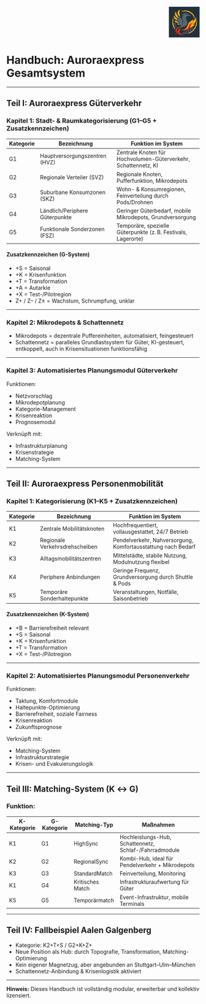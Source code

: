 <p align="right">
  <img src="./Auroraexpress_Boden_Logo.png" alt="Auroraexpress Logo" height="80">
</p>
<!--
Autor: Fabio Weidner
Version: 1.0
Sektion: Infrastruktur – Auroraexpress
Veröffentlichung: April 2025
-->

# Handbuch: Auroraexpress Gesamtsystem

---

## Teil I: Auroraexpress Güterverkehr

### Kapitel 1: Stadt- & Raumkategorisierung (G1–G5 + Zusatzkennzeichen)

| Kategorie | Bezeichnung                         | Funktion im System                                               |
|-----------|-------------------------------------|------------------------------------------------------------------|
| G1        | Hauptversorgungszentren (HVZ)       | Zentrale Knoten für Hochvolumen-Güterverkehr, Schattennetz, KI  |
| G2        | Regionale Verteiler (SVZ)           | Regionale Knoten, Pufferfunktion, Mikrodepots                    |
| G3        | Suburbane Konsumzonen (SKZ)         | Wohn- & Konsumregionen, Feinverteilung durch Pods/Drohnen       |
| G4        | Ländlich/Periphere Güterpunkte      | Geringer Güterbedarf, mobile Mikrodepots, Grundversorgung       |
| G5        | Funktionale Sonderzonen (FSZ)       | Temporäre, spezielle Güterpunkte (z. B. Festivals, Lagerorte)    |

#### Zusatzkennzeichen (G-System)

- +S = Saisonal
- +K = Krisenfunktion
- +T = Transformation
- +A = Autarkie
- +X = Test-/Pilotregion
- Z+ / Z– / Z± = Wachstum, Schrumpfung, unklar

---

### Kapitel 2: Mikrodepots & Schattennetz

- Mikrodepots = dezentrale Puffereinheiten, automatisiert, feingesteuert
- Schattennetz = paralleles Grundlastsystem für Güter, KI-gesteuert, entkoppelt, auch in Krisensituationen funktionsfähig

---

### Kapitel 3: Automatisiertes Planungsmodul Güterverkehr

Funktionen:
- Netzvorschlag
- Mikrodepotplanung
- Kategorie-Management
- Krisenreaktion
- Prognosemodul

Verknüpft mit:
- Infrastrukturplanung
- Krisenstrategie
- Matching-System

---

## Teil II: Auroraexpress Personenmobilität

### Kapitel 1: Kategorisierung (K1–K5 + Zusatzkennzeichen)

| Kategorie | Bezeichnung                         | Funktion im System                                               |
|-----------|-------------------------------------|------------------------------------------------------------------|
| K1        | Zentrale Mobilitätsknoten           | Hochfrequentiert, vollausgestattet, 24/7 Betrieb                 |
| K2        | Regionale Verkehrsdrehscheiben      | Pendelverkehr, Nahversorgung, Komfortausstattung nach Bedarf    |
| K3        | Alltagsmobilitätszentren            | Mittelstädte, stabile Nutzung, Modulnutzung flexibel            |
| K4        | Periphere Anbindungen               | Geringe Frequenz, Grundversorgung durch Shuttle & Pods          |
| K5        | Temporäre Sonderhaltepunkte         | Veranstaltungen, Notfälle, Saisonbetrieb                        |

#### Zusatzkennzeichen (K-System)

- +B = Barrierefreiheit relevant
- +S = Saisonal
- +K = Krisenfunktion
- +T = Transformation
- +X = Test-/Pilotregion

---

### Kapitel 2: Automatisiertes Planungsmodul Personenverkehr

Funktionen:
- Taktung, Komfortmodule
- Haltepunkte-Optimierung
- Barrierefreiheit, soziale Fairness
- Krisenreaktion
- Zukunftsprognose

Verknüpft mit:
- Matching-System
- Infrastrukturstrategie
- Krisen- und Evakuierungslogik

---

## Teil III: Matching-System (K ↔ G)

### Funktion:

| K-Kategorie | G-Kategorie | Matching-Typ     | Maßnahmen                                               |
|-------------|-------------|------------------|---------------------------------------------------------|
| K1          | G1          | HighSync         | Hochleistungs-Hub, Schattennetz, Schlaf-/Fahrradmodule |
| K2          | G2          | RegionalSync     | Kombi-Hub, ideal für Pendelverkehr + Mikrodepots       |
| K3          | G3          | StandardMatch    | Feinverteilung, Monitoring                             |
| K1          | G4          | Kritisches Match | Infrastrukturaufwertung für Güter                      |
| K5          | G5          | Temporärmatch    | Event-Infrastruktur, mobile Terminals                  |

---

## Teil IV: Fallbeispiel Aalen Galgenberg

- Kategorie: K2+T+S / G2+K+Z+
- Neue Position als Hub: durch Topografie, Transformation, Matching-Optimierung
- Kein eigener Magnetzug, aber angebunden an Stuttgart–Ulm–München
- Schattennetz-Anbindung & Krisenlogistik aktiviert

---

**Hinweis:** Dieses Handbuch ist vollständig modular, erweiterbar und kollektiv lizensiert.
